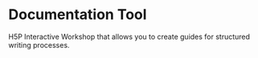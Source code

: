 # Documentation Tool

H5P Interactive Workshop that allows you to create guides for structured writing processes.